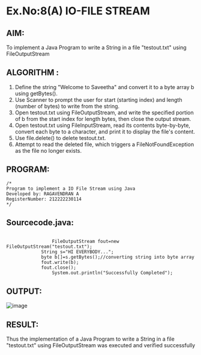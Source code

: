 # Ex.No:8(A) IO-FILE STREAM
## AIM:
To implement a Java Program to write a String in a file "testout.txt" using FileOutputStream

## ALGORITHM :
1.  Define the string "Welcome to Saveetha" and convert it to a byte array b using getBytes().
2.	Use Scanner to prompt the user for start (starting index) and length (number of bytes) to write from the string.
3.	Open testout.txt using FileOutputStream, and write the specified portion of b from the start index for length bytes, then close the output stream.
4.	Open testout.txt using FileInputStream, read its contents byte-by-byte, convert each byte to a character, and print it to display the file's content.
5.	Use file.delete() to delete testout.txt.
6.	Attempt to read the deleted file, which triggers a FileNotFoundException as the file no longer exists.


## PROGRAM:
 ```
/*
Program to implement a IO File Stream using Java
Developed by: RAGAVENDRAN A
RegisterNumber: 212222230114
*/
```

## Sourcecode.java:
```
   
                 FileOutputStream fout=new FileOutputStream("testout.txt");    
             String s="HI EVERYBODY...";    
             byte b[]=s.getBytes();//converting string into byte array    
             fout.write(b);    
             fout.close();    
                 System.out.println("Successfully Completed");
```

## OUTPUT:

![image](https://github.com/user-attachments/assets/814ae40e-350f-49ae-86f5-f24c5ed68568)

## RESULT:
Thus the implementation of a Java Program to write a String in a file "testout.txt" using FileOutputStream was executed and verified successfully
